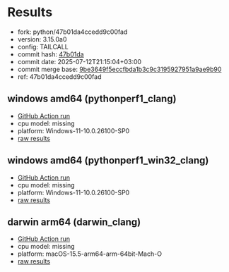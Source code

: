 # Results

- fork: python/47b01da4ccedd9c00fad
- version: 3.15.0a0
- config: TAILCALL
- commit hash: [47b01da](https://github.com/python/cpython/commit/47b01da)
- commit date: 2025-07-12T21:15:04+03:00
- commit merge base: [9be3649f5eccfbda1b3c9c3195927951a9ae9b90](https://github.com/python/cpython/commit/9be3649f5eccfbda1b3c9c3195927951a9ae9b90)
- ref: 47b01da4ccedd9c00fad

## windows amd64 (pythonperf1_clang)

- [GitHub Action run](https://github.com/faster-cpython/benchmarking/actions/runs/16243275875)
- cpu model: missing
- platform: Windows-11-10.0.26100-SP0
- [raw results](bm-20250712-pythonperf1_clang-amd64-python-47b01da4ccedd9c00fad-3.15.0a0-47b01da.json)

## windows amd64 (pythonperf1_win32_clang)

- [GitHub Action run](https://github.com/faster-cpython/benchmarking/actions/runs/16243275875)
- cpu model: missing
- platform: Windows-11-10.0.26100-SP0
- [raw results](bm-20250712-pythonperf1_win32_clang-amd64-python-47b01da4ccedd9c00fad-3.15.0a0-47b01da.json)

## darwin arm64 (darwin_clang)

- [GitHub Action run](https://github.com/faster-cpython/benchmarking/actions/runs/16243275875)
- cpu model: missing
- platform: macOS-15.5-arm64-arm-64bit-Mach-O
- [raw results](bm-20250712-darwin_clang-arm64-python-47b01da4ccedd9c00fad-3.15.0a0-47b01da.json)

